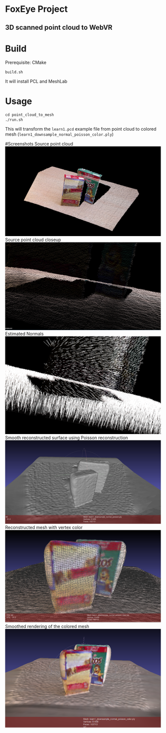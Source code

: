 # FoxEye Project
## 3D scanned point cloud to WebVR 

# Build
Prerequisite: CMake 

```
build.sh
```
It will install PCL and MeshLab

# Usage

```
cd point_cloud_to_mesh
./run.sh
```

This will transform the `learn1.pcd` example file from point cloud to colored mesh (`learn1_downsample_normal_poisson_color.ply`)

#Screenshots
Source point cloud
![Point Cloud](https://raw.githubusercontent.com/shinglyu/FoxEye-3D_scan_to_VR/master/doc/point_cloud.png)
Source point cloud closeup
![Point Cloud](https://raw.githubusercontent.com/shinglyu/FoxEye-3D_scan_to_VR/master/doc/point_cloud_closeup.png)
Estimated Normals
![Normals](https://raw.githubusercontent.com/shinglyu/FoxEye-3D_scan_to_VR/master/doc/normals.png)
Smooth reconstructed surface using Poisson reconstruction
![Poisson Reconstruction](https://raw.githubusercontent.com/shinglyu/FoxEye-3D_scan_to_VR/master/doc/colorless_mesh.png)
Reconstructed mesh with vertex color
![Color Transfered Mesh](https://raw.githubusercontent.com/shinglyu/FoxEye-3D_scan_to_VR/master/doc/colored_mesh.png)
Smoothed rendering of the colored mesh
![Smooth Render](https://raw.githubusercontent.com/shinglyu/FoxEye-3D_scan_to_VR/master/doc/colored_mesh_smooth.png)
